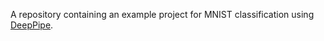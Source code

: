 A repository containing an example project for 
MNIST classification using [DeepPipe](https://github.com/neuro-ml/deep_pipe).
